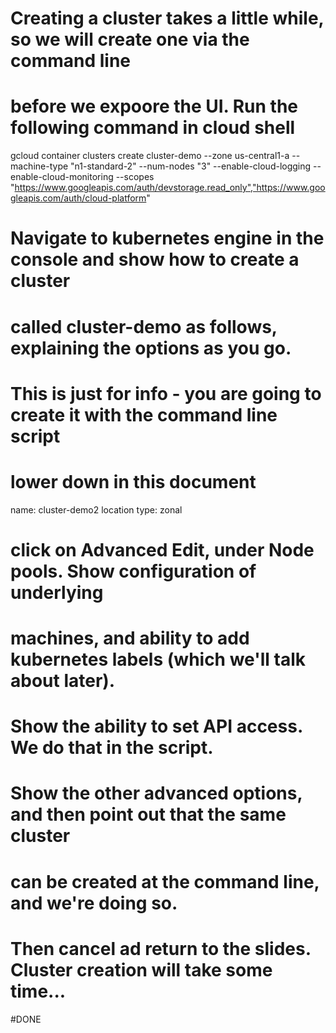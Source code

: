 # Creating a cluster takes a little while, so we will create one via the command line 
# before we expoore the UI. Run the following command in cloud shell

gcloud container clusters create cluster-demo --zone us-central1-a --machine-type "n1-standard-2" --num-nodes "3" --enable-cloud-logging --enable-cloud-monitoring  --scopes "https://www.googleapis.com/auth/devstorage.read_only","https://www.googleapis.com/auth/cloud-platform" 


# Navigate to kubernetes engine in the console and show how to create a cluster 
# called cluster-demo as follows, explaining the options as you go. 
# This is just for info - you are going to create it with the command line script 
# lower down in this document

name: cluster-demo2
location type: zonal

# click on Advanced Edit, under Node pools. Show configuration of underlying 
# machines, and ability to add kubernetes labels (which we'll talk about later). 
# Show the ability to set API access. We do that in the script.

# Show the other advanced options, and then point out that the same cluster 
# can be created at the command line, and we're doing so. 

# Then cancel ad return to the slides. Cluster creation will take some time...

#DONE